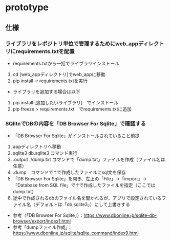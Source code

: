 # prototype
## 仕様
### ライブラリをレポジトリ単位で管理するためにweb_appディレクトリにrequirements.txtを配置
- requirements.txtから一括でライブラリインストール
1. cd [web_appディレクトリ]でweb_appに移動
1. pip install -r requirements.txtを実行
* ライブラリを追加する場合は以下
1. pip install [追加したいライブラリ]　でインストール
1. pip freeze > requirements.txt　でrequirements.txtに追加

### SQliteでDBの内容を「DB Browser For Sqlite」で確認する
- 「DB Browser For Sqlite」がインストールされていること前提
1. appディレクトリへ移動
1. sqlite3 db.sqlite3 コマンド実行
1. .output ./dump.txt コマンドで「dump.txt」ファイルを作成（ファイル名は任意）
1. .dump　コマンドで↑で作成したファイルにsql文を保存
1. 「DB Browser For Sqlite」を開き、左上の「File」→「import」→「Database from SQL file」で↑で作成したファイルを指定（ここではdump.txt）
1. 途中で作成されるdbのファイル名を聞かれるが、アプリで設定されているファイル名（デフォルトは「db.sqlite3」）にして上書きする
- 参考（「DB Browser For Sqlite」）：https://www.dbonline.jp/sqlite-db-browser/export/index1.html
- 参考「dumpファイル作成」：https://www.dbonline.jp/sqlite/sqlite_command/index9.html
